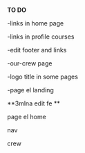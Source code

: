 **TO DO**

-links in home page

-links in profile courses

-edit footer and links 

-our-crew page 

-logo title in some pages 

-page el landing 


**3mlna edit fe **

page el home 

nav

crew






